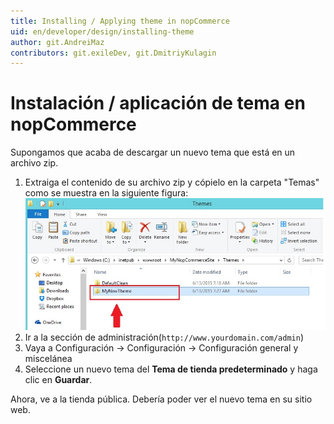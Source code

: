 ```yaml
---
title: Installing / Applying theme in nopCommerce
uid: en/developer/design/installing-theme
author: git.AndreiMaz
contributors: git.exileDev, git.DmitriyKulagin
---
```


# Instalación / aplicación de tema en nopCommerce

Supongamos que acaba de descargar un nuevo tema que está en un archivo zip.

1. Extraiga el contenido de su archivo zip y cópielo en la carpeta "Temas" como se muestra en la siguiente figura:![extracting-theme](_static/installing-theme/extracting-theme.jpg)
1. Ir a la sección de administración(`http://www.yourdomain.com/admin`)
1. Vaya a Configuración → Configuración → Configuración general y miscelánea
1. Seleccione un nuevo tema del **Tema de tienda predeterminado** y haga clic en **Guardar**.

Ahora, ve a la tienda pública. Debería poder ver el nuevo tema en su sitio web.
